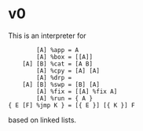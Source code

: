 # v0

This is an interpreter for

```
        [A] %app = A
        [A] %box = [[A]]
    [A] [B] %cat = [A B]
        [A] %cpy = [A] [A]
        [A] %drp =
    [A] [B] %swp = [B] [A]
        [A] %fix = [[A] %fix A]
        [A] %run = { A }
{ E [F] %jmp K } = [{ E }] [{ K }] F
```

based on linked lists.

